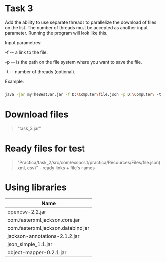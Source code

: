 # Task 3


Add the ability to use separate threads to parallelize the download of files on the list. 
The number of threads must be accepted as another input parameter.
Running the program will look like this.



Input parametres:


-f -- a link to the file.

-p -- is the path on the file system where you want to save the file.

-t -- number of threads (optional).



Example:

```sh

java -jar myTheBestJar.jar -f D:\Computer\file.json -p D:\Computer\ -t 10

```


# Download files 
>"task_3.jar"



# Ready files for test
>"Practica/task_2/src/com/exsposit/practica/Recources/Files/file.json(xml, csv)" - ready links + file's names



# Using libraries
| Name | 
| ------ | 
| opencsv-2.2.jar | 
| com.fasterxml.jackson.core.jar | 
| com.fasterxml.jackson.databind.jar | 
| jackson-annotations-2.1.2.jar | 
| json_simple_1.1.jar | 
| object-mapper-0.2.1.jar |
